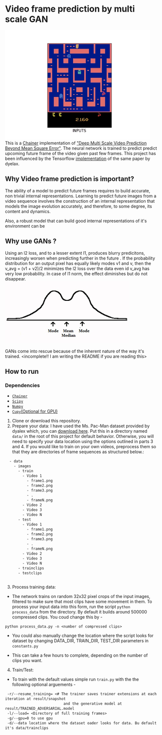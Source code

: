 # Video frame prediction by multi scale GAN
![Image](media/best.gif)
<br>This is a <a href="https://chainer.org/">Chainer</a> implementation of <a href="https://arxiv.org/pdf/1511.05440.pdf">"Deep Multi Scale Video Prediction Beyond Mean Square Error"</a>.
The neural network is trained to predict predict upcoming future frame of the video given past few frames. This project has been influenced by the Tensorflow <a href="https://github.com/dyelax/Adversarial_Video_Generation">implementation</a>
of the same paper by dyelax. 

## Why Video frame prediction is important?
The ability of a model to predict future frames requires to build accurate, non trivial internal representations. Learning to
predict future images from a video sequence involves the construction of an internal representation that models the
image evolution accurately, and therefore,  to  some  degree,  its  content  and  dynamics. 

Also, a robust model that can build good internal representations of it's environment can be

## Why use GANs ?
Using an l2 loss, and to a lesser extent l1, produces blurry predicitons, increasingly worsen when predicting further in the future
. If the probability distribution for an output pixel has equally likely modes v1 and v, then the v_avg = (v1 + v2)/2 minimizes the l2
loss over the data even id v_avg has very low probability. In case of l1 norm, the effect diminishes but do not disappear.
<br>
![Image](media/bimodal-distribution-2.jpg)

GANs come into rescue because of the inherent nature of the way it's trained. 
<incomplete!! I am writing the README if you are reading this>
## How to run
### Dependencies

* [`Chainer`](https://chainer.org/)
* [`Scipy`](https://www.scipy.org/)
* [`Numpy`](http://www.numpy.org/)
* [`Cupy`(Optional for GPU)](https://github.com/cupy/cupy)




1. Clone or download this repository.
2. Prepare your data:
   I have used the Ms. Pac-Man dataset provided by dyalex which, you can [download here](https://drive.google.com/open?id=0Byf787GZQ7KvV25xMWpWbV9LdUU). Put this in a directory named `data/` in the root of this project for default behavior. Otherwise, you will need to specify your data location using the options outlined in parts 3 and 4.
  If you would like to train on your own videos, preprocess them so that they are directories of frame sequences as structured below.:
  ```
    - data
      - images
        - train
          - Video 1
            - frame1.png
            - frame2.png
            - frame3.png
            - .
            - frameN.png
          - Video 2
          - Video 3
          - Video N
        - test
          - Video 1
            - frame1.png
            - frame2.png
            - frame3.png
            - .
            - frameN.png
          - Video 2
          - Video 3
          - Video N
        - trainclips
        - testclips
   
  ```
3. Process training data:
  - The network trains on random 32x32 pixel crops of the input images, filtered to make sure that most clips have some movement in them. To process your input data into this form, run the script `python process_data` from the directory. By default it builds around 500000 compressed clips. You coud change this by - 
  ```shell
python process_data.py -n <number of compressed clips>
```
 - You could also manually change the location where the script looks for dataset by changing DATA_DIR, TRAIN_DIR, TEST_DIR parameters in ```constants.py```
  
 
  
  - This can take a few hours to complete, depending on the number of clips you want.
  
4. Train/Test:
 - To train with the default values simple run ```train.py``` with the the following optional arguements - 
 ```
  -r/--resume_training= <# The trainer saves trainer extensions at each iteration at result/snapshot
                            and the generative model at result/TRAINED_ADVERSARIAL.model
  -l/--load= <Directory of full training frames>
  -g/--gpu=0 to use gpu
  -d/--data location where the dataset oader looks for data. Bu default it's data/trainclips
 ```
 
